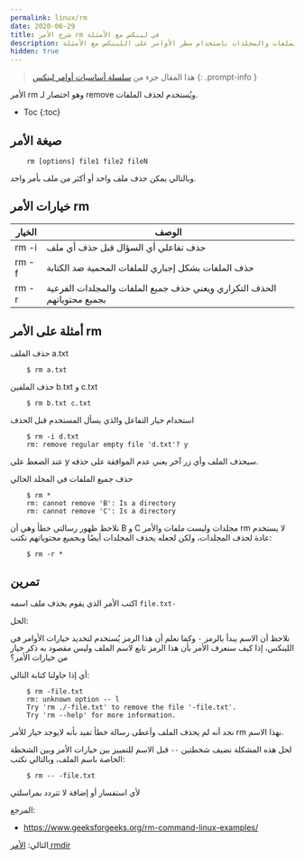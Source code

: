 ```yaml
---
permalink: linux/rm
date: 2020-06-29
title: شرح الأمر rm في لينكس مع الأمثلة
description: شرح كيفية حذف الملفات والمجلدات باستخدام سطر الأوامر على اللينكس مع الأمثلة
hidden: true
---
```



> هذا المقال جزء من [سلسلة أساسيات أوامر لينكس](/linux/intro)
{: .prompt-info }

الأمر rm وهو اختصار لـ remove ويُستخدم لحذف الملفات.

* Toc
{:toc}

## صيغة الأمر

        rm [options] file1 file2 fileN

وبالتالي يمكن حذف ملف واحد أو أكثر من ملف بأمر واحد.

## خيارات الأمر rm

| الخيار | الوصف
| --- | ---
| rm -i| حذف تفاعلي أي السؤال قبل حذف أي ملف
| rm -f| حذف الملفات بشكل إجباري للملفات المحمية ضد الكتابة
| rm -r| الحذف التكراري ويعني حذف جميع الملفات والمجلدات الفرعية بجميع محتوياتهم

## أمثلة على الأمر rm

حذف الملف a.txt

        $ rm a.txt

حذف الملفين b.txt و c.txt

        $ rm b.txt c.txt

استخدام حيار التفاعل والذي يسأل المستخدم قبل الحذف

        $ rm -i d.txt
        rm: remove regular empty file 'd.txt'? y

عند الضغط على y سيحذف الملف وأي زر آخر يعني عدم الموافقة على حذفه.

حذف جميع الملفات في المجلد الحالي

        $ rm *
        rm: cannot remove 'B': Is a directory
        rm: cannot remove 'C': Is a directory

نلاحظ ظهور رسالتي خطأ وهي أن B و C مجلدات وليست ملفات والأمر rm لا يستخدم عادة لحذف المجلدات، ولكن لجعله يحذف المجلدات أيضًا وبجميع محتوياتهم نكتب:

        $ rm -r *

## تمرين

اكتب الأمر الذي يقوم بحذف ملف اسمه `file.txt-`

الحل:

نلاحظ أن الاسم يبدأ بالرمز `-` وكما نعلم أن هذا الرمز يُستخدم لتحديد خيارات الأوامر في اللينكس، إذا كيف سنعرف الأمر بأن هذا الرمز تابع لاسم الملف وليس مقصود به ذكر خيار من خيارات الأمر؟

أي إذا حاولنا كتابة التالي:

        $ rm -file.txt
        rm: unknown option -- l
        Try 'rm ./-file.txt' to remove the file '-file.txt'.
        Try 'rm --help' for more information.

نجد أنه لم يحذف الملف وأعطى رسالة خطأ تفيد بأنه لايوجد خيار للأمر rm بهذا الاسم.

لحل هذه المشكلة نضيف شخطتين `--` قبل الاسم للتمييز بين خيارات الأمر وبين الشخطة الخاصة باسم الملف، وبالتالي نكتب:

        $ rm -- -file.txt

ﻷي استفسار أو إضافة لا تتردد بمراسلتي


المرجع:

* <https://www.geeksforgeeks.org/rm-command-linux-examples/>

التالي: [الأمر rmdir](/linux/rmdir)

